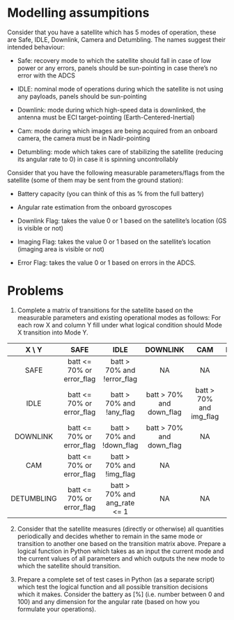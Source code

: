 # Modelling assumpitions

Consider that you have a satellite which has 5 modes of operation, these are Safe, IDLE, Downlink, Camera and Detumbling. The names suggest their intended behaviour:

- Safe: recovery mode to which the satellite should fall in case of low power or any errors, panels should be sun-pointing in case there’s no error with the ADCS

- IDLE: nominal mode of operations during which the satellite is not using any payloads, panels should be sun-pointing

- Downlink: mode during which high-speed data is downlinked, the antenna must be ECI target-pointing (Earth-Centered-Inertial)

- Cam: mode during which images are being acquired from an onboard camera, the camera must be in Nadir-pointing

- Detumbling: mode which takes care of stabilizing the satellite (reducing its angular rate to 0) in case it is spinning uncontrollably
 
Consider that you have the following measurable parameters/flags from the satellite (some of them may be sent from the ground station):

- Battery capacity (you can think of this as % from the full battery)

- Angular rate estimation from the onboard gyroscopes

- Downlink Flag: takes the value 0 or 1 based on the satellite’s location (GS is visible or not)

- Imaging Flag: takes the value 0 or 1 based on the satellite’s location (imaging area is visible or not)

- Error Flag: takes the value 0 or 1 based on errors in the ADCS.

# Problems

1. Complete a matrix of transitions for the satellite based on the measurable parameters and existing operational modes as follows: For each row X and column Y fill under what logical condition should Mode X transition into Mode Y.

|   X \ Y  |SAFE                     |IDLE                        |DOWNLINK                   |CAM                       |DETUMBLING                  |
|:--------:|:-----------------------:|:-------------------------: |:-------------------------:|:------------------------:|:--------------------------:|
|SAFE      |batt <= 70% or error_flag|batt > 70% and !error_flag  |NA                         |NA                        |NA                          |
|IDLE      |batt <= 70% or error_flag|batt > 70% and !any_flag    |batt > 70% and down_flag   |batt > 70% and img_flag   |batt > 70% and ang_rate > 1 |
|DOWNLINK  |batt <= 70% or error_flag|batt > 70% and !down_flag   |batt > 70% and down_flag   |NA                        |NA                          |
|CAM       |batt <= 70% or error_flag|batt > 70% and !img_flag    |NA                         ||batt > 70% and img_flag  |NA                          |
|DETUMBLING|batt <= 70% or error_flag|batt > 70% and ang_rate <= 1|NA                         |NA                        |batt > 70% and ang_rate > 1 |

2. Consider that the satellite measures (directly or otherwise) all quantities periodically and decides whether to remain in the same mode or transition to another one based on the transition matrix above. Prepare a logical function in Python which takes as an input the current mode and the current values of all parameters and which outputs the new mode to which the satellite should transition.

3. Prepare a complete set of test cases in Python (as a separate script) which test the logical function and all possible transition decisions which it makes. Consider the battery as [%] (i.e. number between 0 and 100) and any dimension for the angular rate (based on how you formulate your operations).

